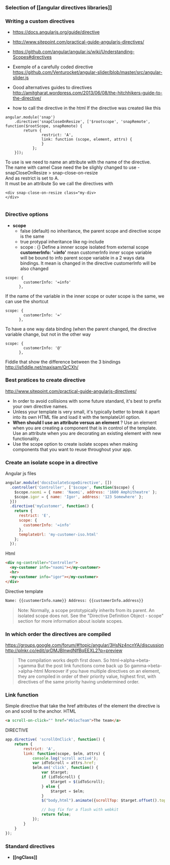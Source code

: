 ### Selection of [[angular directives libraries]]
### Writing a custom directives

* https://docs.angularjs.org/guide/directive
* http://www.sitepoint.com/practical-guide-angularjs-directives/
* https://github.com/angular/angular.js/wiki/Understanding-Scopes#directives
* Exemple of a carefully coded directive       
https://github.com/Venturocket/angular-slider/blob/master/src/angular-slider.js
* Good alternatives guides to directives      
 http://amitgharat.wordpress.com/2013/06/08/the-hitchhikers-guide-to-the-directive/

* how to call the directive in the html 
If the directive was created like this 
````
angular.module('snap')
    .directive('snapCloseOnResize', ['$rootscope', 'snapRemote', function($rootScope, snapRemote) {
        return {
                restrict: 'A',
                link: function (scope, element, attrs) {
                }
            };
    }]);
````
To use is we need to name an attribute with the name of the directive.    
The name with camel Case need the be slighly changed to use -    
snapCloseOnResize  > snap-close-on-resize    
And as restrict is set to A.    
It must be an attribute 
So we call the directives with 
````
<div snap-close-on-resize class="my-div>
</div>
 
````


### Directive options 

* **scope** 
  * false (default) no inheritance, the parent scope and directive scope is the same 
  * true protypal inheritance like ng-include 
  * scope : {} Define a innner scope isolated from external scope 
 **customerInfo: '=info'** mean customerInfo inner scope variable       
will be bound to info parent scope variable 
in a 2 ways data bindings. It mean is changed in the directive
customerInfo will be also changed
````
scope: {
        customerInfo: '=info'
      },
````
If the name of the variable in the inner scope or outer scope is the same, we can use the shortcut
````
scope: {
        customerInfo: '='
      },
````
To have a one way data binding (when the parent changed, the directive variable change, but not in the other way 
````
scope: {
        customerInfo: '@'
      },
````

Fiddle that show the difference between the 3 bindings    
http://jsfiddle.net/maxisam/QrCXh/

### Best pratices to create directive

http://www.sitepoint.com/practical-guide-angularjs-directives/

* In order to avoid collisions with some future standard, it's best to prefix your own directive names.
* Unless your template is very small, it's typically better to break it apart into its own HTML file and load it with the templateUrl option.
* **When should I use an attribute versus an element** ? Use an element when you are creating a component that is in control of the template. Use an attribute when you are decorating an existing element with new functionality.
* Use the scope option to create isolate scopes when making components that you want to reuse throughout your app.

### Create an isolate scope in a directive
Angular js files
````js
angular.module('docsIsolateScopeDirective', [])
  .controller('Controller', ['$scope', function($scope) {
    $scope.naomi = { name: 'Naomi', address: '1600 Amphitheatre' };
    $scope.igor = { name: 'Igor', address: '123 Somewhere' };
  }])
  .directive('myCustomer', function() {
    return {
      restrict: 'E',
      scope: {
        customerInfo: '=info'
      },
      templateUrl: 'my-customer-iso.html'
    };
  });
````
Html
````html
<div ng-controller="Controller">
  <my-customer info="naomi"></my-customer>
  <hr>
  <my-customer info="igor"></my-customer>
</div>
````
Directive template
````html 
Name: {{customerInfo.name}} Address: {{customerInfo.address}}
````
> Note: Normally, a scope prototypically inherits from its parent. An isolated scope does not. See the "Directive Definition Object - scope" section for more information about isolate scopes.

### In which order the directives are compiled

https://groups.google.com/forum/#!topic/angular/3HsNz4ncnYA/discussion
http://plnkr.co/edit/qrDMJBlnwdNlfBqEEXL2?p=preview

> The compilation works depth first down.  So html->alpha->beta->gamma
But the post link functions come back up So gamma->beta->alpha-html
Moreover if you have multiple directives on an element, they are compiled in order of their priority value, highest first, with directives of the same priority having undetermined order.

### Link function 
Simple directive that take the href attributes of the element the directive is on and scroll to the anchor. 
HTML
```` html
<a scroll-on-click="" href="#blocTeam">The team</a>
````
DIRECTIVE
```` js
app.directive( 'scrollOnClick', function() {
    return {
        restrict: 'A',
        link: function(scope, $elm, attrs) {
            console.log('scroll activé');
            var idToScroll = attrs.href;
            $elm.on('click', function() {
                var $target;
                if (idToScroll) {
                    $target = $(idToScroll);
                } else {
                    $target = $elm;
                }
                $("body,html").animate({scrollTop: $target.offset().top - 30}, "slow");

                // bug fix for a flash with webkit
                return false;
            });
        }
    }
});
````
### Standard directives 

* **[[ngClass]]**     

